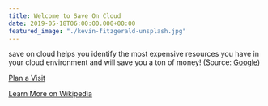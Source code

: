 ```yaml
---
title: Welcome to Save On Cloud
date: 2019-05-18T06:00:00.000+00:00
featured_image: "./kevin-fitzgerald-unsplash.jpg"
---
```


save on cloud helps you identify the most expensive resources you have in your cloud environment and will save you a ton of money! (Source: [Google](https://www.google.com/search?q=idaho))

[Plan a Visit](https://koukia.ca/)

[Learn More on Wikipedia](https://koukia.ca/)